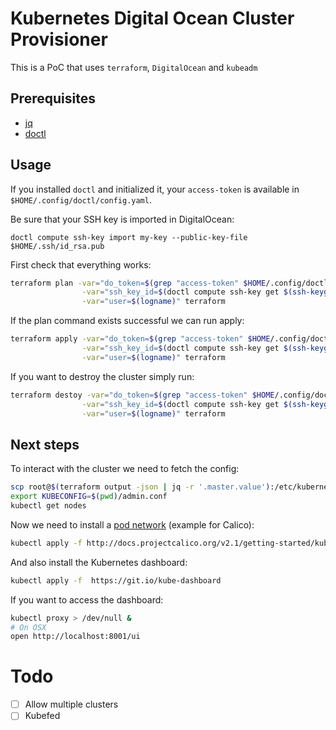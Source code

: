 # Kubernetes Digital Ocean Cluster Provisioner

This is a PoC that uses `terraform`, `DigitalOcean` and `kubeadm`

## Prerequisites

- [jq](https://stedolan.github.io/jq/)
- [doctl](https://github.com/digitalocean/doctl)

## Usage

If you installed `doctl` and initialized it, your `access-token` is available in `$HOME/.config/doctl/config.yaml`.

Be sure that your SSH key is imported in DigitalOcean:

```
doctl compute ssh-key import my-key --public-key-file $HOME/.ssh/id_rsa.pub
```

First check that everything works:

```bash
terraform plan -var="do_token=$(grep "access-token" $HOME/.config/doctl/config.yaml | sed 's/access-token: //g')" \
                -var="ssh_key_id=$(doctl compute ssh-key get $(ssh-keygen -E md5 -lf "$HOME/.ssh/id_rsa.pub" | awk '{ print $2 }' | sed -e "s/^MD5://") -o json | jq '.[-1].id')" \
                -var="user=$(logname)" terraform
```

If the plan command exists successful we can run apply:

```bash
terraform apply -var="do_token=$(grep "access-token" $HOME/.config/doctl/config.yaml | sed 's/access-token: //g')" \
                -var="ssh_key_id=$(doctl compute ssh-key get $(ssh-keygen -E md5 -lf "$HOME/.ssh/id_rsa.pub" | awk '{ print $2 }' | sed -e "s/^MD5://") -o json | jq '.[-1].id')" \
                -var="user=$(logname)" terraform
```

If you want to destroy the cluster simply run:

```bash
terraform destoy -var="do_token=$(grep "access-token" $HOME/.config/doctl/config.yaml | sed 's/access-token: //g')" \
                -var="ssh_key_id=$(doctl compute ssh-key get $(ssh-keygen -E md5 -lf "$HOME/.ssh/id_rsa.pub" | awk '{ print $2 }' | sed -e "s/^MD5://") -o json | jq '.[-1].id')" \
                -var="user=$(logname)" terraform
```

## Next steps

To interact with the cluster we need to fetch the config:

```bash
scp root@$(terraform output -json | jq -r '.master.value'):/etc/kubernetes/admin.conf .
export KUBECONFIG=$(pwd)/admin.conf
kubectl get nodes
```

Now we need to install a [pod network](https://kubernetes.io/docs/concepts/cluster-administration/addons/) (example for Calico):

```bash
kubectl apply -f http://docs.projectcalico.org/v2.1/getting-started/kubernetes/installation/hosted/kubeadm/1.6/calico.yaml
```

And also install the Kubernetes dashboard:

```bash
kubectl apply -f  https://git.io/kube-dashboard
```

If you want to access the dashboard:

```bash
kubectl proxy > /dev/null &
# On OSX
open http://localhost:8001/ui
```

# Todo

- [ ] Allow multiple clusters
- [ ] Kubefed
